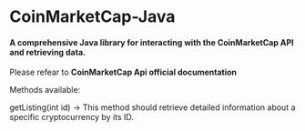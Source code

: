﻿# CoinMarketCap-Java

#### A comprehensive Java library for interacting with the CoinMarketCap API and retrieving data.

 Please refear to  **CoinMarketCap Api official documentation**
 
Methods available:

getListing(int id) -> This method should retrieve detailed information about a specific cryptocurrency by its ID.
